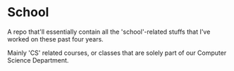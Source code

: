 # School
A repo that'll essentially contain all the 'school'-related stuffs that I've worked on these past four years.

Mainly 'CS' related courses, or classes that are solely part of our Computer Science Department.